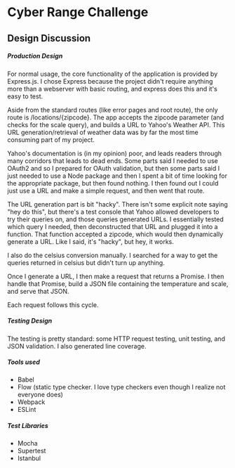 Cyber Range Challenge 
========================

## Design Discussion

##### Production Design 

For normal usage, the core functionality of the application is provided by Express.js. I chose Express because the project
didn't require anything more than a webserver with basic routing, and express does this and it's easy to test. 

Aside from the standard routes (like error pages and root route), the only route is /locations/{zipcode}. The app 
accepts the zipcode parameter (and checks for the scale query), and builds a URL to Yahoo's Weather API. This URL 
generation/retrieval of weather data was by far the most time consuming part of my project. 

Yahoo's documentation is (in my opinion) poor, and leads readers through many corridors that leads to dead ends. 
Some parts said I needed to use OAuth2 and so I prepared for OAuth validation, but then some parts said I just needed
to use a Node package and then I spent a bit of time looking for the appropriate package, but then found nothing. I 
then found out I could just use a URL and make a simple request, and then went that route. 

The URL generation part is bit "hacky". There isn't some explicit note saying "hey do this", but there's a test console
that Yahoo allowed developers to try their queries on, and those queries generated URLs. I essentially tested which 
query I needed, then deconstructed that URL and plugged it into a function. That function accepted a zipcode, which would
then dynamically generate a URL. Like I said, it's "hacky", but hey, it works. 

I also do the celsius conversion manually. I searched for a way to get the queries returned in celsius but didn't 
turn up anything. 

Once I generate a URL, I then make a request that returns a Promise. I then handle that Promise, build a JSON file
containing the temperature and scale, and serve that JSON. 

Each request follows this cycle. 

##### Testing Design 

The testing is pretty standard: some HTTP request testing, unit testing, and JSON validation. I also generated 
line coverage. 

##### Tools used

* Babel
* Flow (static type checker. I love type checkers even though I realize not everyone does)
* Webpack
* ESLint

##### Test Libraries

* Mocha
* Supertest
* Istanbul
